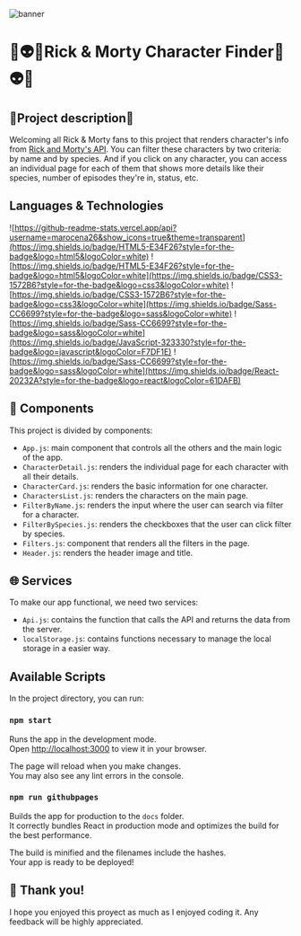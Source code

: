 ![banner](https://user-images.githubusercontent.com/111571376/214305154-d6cae7b7-25a9-4c99-82f1-8add643196b6.jpeg)

# 🚀👽🧬Rick & Morty Character Finder🧬👽🚀


## 🔬Project description🔬

Welcoming all Rick & Morty fans to this project that renders character's info from [Rick and Morty's API](https://rickandmortyapi.com/documentation/#get-all-characters).
You can filter these characters by two criteria: by name and by species. And
if you click on any character, you can access an individual page for each of them that shows more details like their species, number of episodes they're in, status, etc.

## Languages & Technologies
![https://github-readme-stats.vercel.app/api?username=marocena26&show_icons=true&theme=transparent](https://img.shields.io/badge/HTML5-E34F26?style=for-the-badge&logo=html5&logoColor=white)
![https://img.shields.io/badge/HTML5-E34F26?style=for-the-badge&logo=html5&logoColor=white](https://img.shields.io/badge/CSS3-1572B6?style=for-the-badge&logo=css3&logoColor=white)
![https://img.shields.io/badge/CSS3-1572B6?style=for-the-badge&logo=css3&logoColor=white](https://img.shields.io/badge/Sass-CC6699?style=for-the-badge&logo=sass&logoColor=white)
![https://img.shields.io/badge/Sass-CC6699?style=for-the-badge&logo=sass&logoColor=white](https://img.shields.io/badge/JavaScript-323330?style=for-the-badge&logo=javascript&logoColor=F7DF1E)
![https://img.shields.io/badge/Sass-CC6699?style=for-the-badge&logo=sass&logoColor=white](https://img.shields.io/badge/React-20232A?style=for-the-badge&logo=react&logoColor=61DAFB)

## 🥒 Components

This project is divided by components:

- `App.js`: main component that controls all the others and the main logic of the app.
- `CharacterDetail.js`: renders the individual page for each character with all their details.
- `CharacterCard.js`: renders the basic information for one character.
- `CharactersList.js`: renders the characters on the main page.
- `FilterByName.js`: renders the input where the user can search via filter for a character.
- `FilterBySpecies.js`: renders the checkboxes that the user can click filter by species.
- `Filters.js`: component that renders all the filters in the page.
- `Header.js`: renders the header image and title.

## 🌐 Services

To make our app functional, we need two services:

- `Api.js`: contains the function that calls the API and returns the data from the server.
- `localStorage.js`: contains functions necessary to manage the local storage in a easier way.


## Available Scripts

In the project directory, you can run:

### `npm start`

Runs the app in the development mode.\
Open [http://localhost:3000](http://localhost:3000) to view it in your browser.

The page will reload when you make changes.\
You may also see any lint errors in the console.

### `npm run githubpages`

Builds the app for production to the `docs` folder.\
It correctly bundles React in production mode and optimizes the build for the best performance.

The build is minified and the filenames include the hashes.\
Your app is ready to be deployed!

## 💚 Thank you!

I hope you enjoyed this proyect as much as I enjoyed coding it. Any feedback will be highly appreciated.

